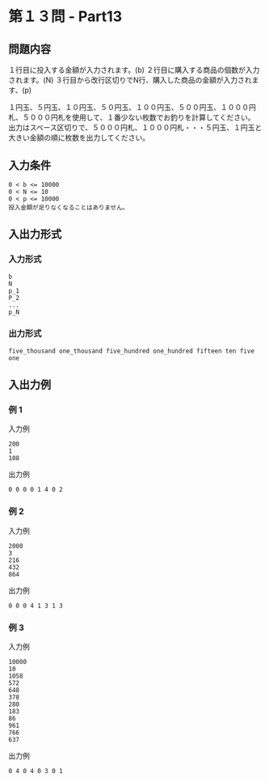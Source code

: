 # 第１３問 - Part13

## 問題内容
１行目に投入する金額が入力されます。(b)
２行目に購入する商品の個数が入力されます。(N)
３行目から改行区切りでN行、購入した商品の金額が入力されます、(p)

１円玉、５円玉、１０円玉、５０円玉、１００円玉、５００円玉、１０００円札、５０００円札を使用して、１番少ない枚数でお釣りを計算してください。
出力はスペース区切りで、５０００円札、１０００円札・・・５円玉、１円玉と大きい金額の順に枚数を出力してください。

## 入力条件
```
0 < b <= 10000
0 < N <= 10
0 < p <= 10000
投入金額が足りなくなることはありません。
```

## 入出力形式

### 入力形式
```
b
N
p_1
P_2
...
p_N
```

### 出力形式
```
five_thousand one_thousand five_hundred one_hundred fifteen ten five one
```

## 入出力例

### 例 1
入力例
```
200
1
108
```

出力例
```
0 0 0 0 1 4 0 2
```

### 例 2
入力例
```
2000
3
216
432
864
```

出力例
```
0 0 0 4 1 3 1 3
```

### 例 3
入力例
```
10000
10
1058
572
648
378
280
183
86
961
766
637
```

出力例
```
0 4 0 4 0 3 0 1
```
